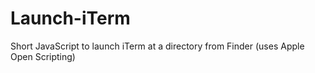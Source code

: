 # Launch-iTerm
Short JavaScript to launch iTerm at a directory from Finder (uses Apple Open Scripting)
